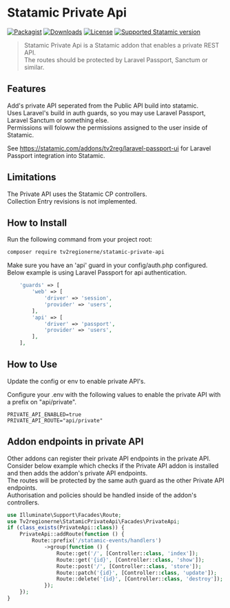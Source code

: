 # Statamic Private Api

<!-- statamic:hide -->
[![Packagist](https://img.shields.io/packagist/v/tv2regionerne/statamic-passport.svg?style=flat-square)](https://packagist.org/packages/tv2regionerne/statamic-passport)
[![Downloads](https://img.shields.io/packagist/dt/tv2regionerne/statamic-passport.svg?style=flat-square)](https://packagist.org/packages/tv2regionerne/statamic-passport)
[![License](https://img.shields.io/github/license/tv2regionerne/statamic-passport.svg?style=flat-square)](LICENSE)
[![Supported Statamic version](https://img.shields.io/badge/Statamic-4.0%2B-FF269E)](https://github.com/statamic/cms/releases)
<!-- /statamic:hide -->

> Statamic Private Api is a Statamic addon that enables a private REST API.  
> The routes should be protected by Laravel Passport, Sanctum or similar.

## Features
Add's private API seperated from the Public API build into statamic.  
Uses Laravel's build in auth guards, so you may use Laravel Passport, Laravel Sanctum or something else.  
Permissions will foloww the permissions assigned to the user inside of Statamic.

See https://statamic.com/addons/tv2reg/laravel-passport-ui for Laravel Passport integration into Statamic.

## Limitations
The Private API uses the Statamic CP controllers.  
Collection Entry revisions is not implemented. 

## How to Install

Run the following command from your project root:

``` bash
composer require tv2regionerne/statamic-private-api
```

Make sure you have an 'api' guard in your config/auth.php configured.  
Below example is using Laravel Passport for api authentication.

```php
    'guards' => [
        'web' => [
            'driver' => 'session',
            'provider' => 'users',
        ],
        'api' => [
            'driver' => 'passport',
            'provider' => 'users',
        ],
    ],
```

## How to Use

Update the config or env to enable private API's.

Configure your .env with the following values to enable the private API with a prefix on "api/private".
```env
PRIVATE_API_ENABLED=true
PRIVATE_API_ROUTE="api/private"
```


## Addon endpoints in private API
Other addons can register their private API endpoints in the private API.  
Consider below example which checks if the Private API addon is installed and then adds the addon's private API endpoints.  
The routes will be protected by the same auth guard as the other Private API endpoints.  
Authorisation and policies should be handled inside of the addon's controllers.
```php
use Illuminate\Support\Facades\Route;
use Tv2regionerne\StatamicPrivateApi\Facades\PrivateApi;
if (class_exists(PrivateApi::class)) {
    PrivateApi::addRoute(function () {
        Route::prefix('/statamic-events/handlers')
            ->group(function () {
                Route::get('/', [Controller::class, 'index']);
                Route::get('{id}', [Controller::class, 'show']);
                Route::post('/', [Controller::class, 'store']);
                Route::patch('{id}', [Controller::class, 'update']);
                Route::delete('{id}', [Controller::class, 'destroy']);
            });
    });
}
```
